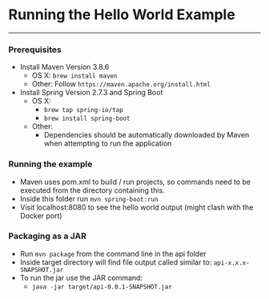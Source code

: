 # Running the Hello World Example

---
### Prerequisites
- Install Maven Version 3.8.6
    - OS X: `brew install maven`
    - Other: Follow `https://maven.apache.org/install.html`
- Install Spring Version 2.7.3 and Spring Boot
    - OS X: 
      - `brew tap spring-io/tap`
      - `brew install spring-boot`
    - Other:
      - Dependencies should be automatically downloaded by Maven when attempting to run the application

### Running the example
- Maven uses pom.xml to build / run projects, so commands need to be executed from the directory containing this.
- Inside this folder run `mvn spring-boot:run`
- Visit localhost:8080 to see the hello world output (might clash with the Docker port)

### Packaging as a JAR
- Run `mvn package` from the command line in the api folder
- Inside target directory will find file output called similar to: `api-x.x.x-SNAPSHOT.jar`
- To run the jar use the JAR command:
    - `java -jar target/api-0.0.1-SNAPSHOT.jar`
